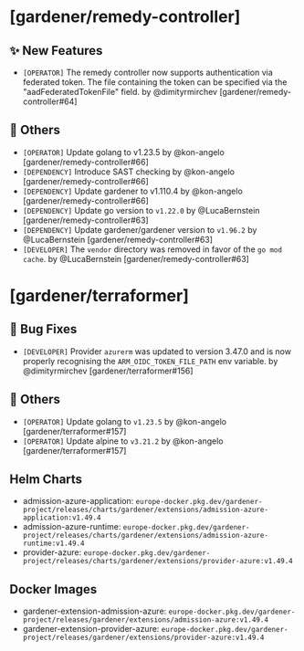 # [gardener/remedy-controller]

## ✨ New Features

- `[OPERATOR]` The remedy controller now supports authentication via federated token. The file containing the token can be specified via the "aadFederatedTokenFile" field. by @dimityrmirchev [gardener/remedy-controller#64]
## 🏃 Others

- `[OPERATOR]` Update golang to v1.23.5 by @kon-angelo [gardener/remedy-controller#66]
- `[DEPENDENCY]` Introduce SAST checking by @kon-angelo [gardener/remedy-controller#66]
- `[DEPENDENCY]` Update gardener to v1.110.4 by @kon-angelo [gardener/remedy-controller#66]
- `[DEPENDENCY]` Update go version to `v1.22.0` by @LucaBernstein [gardener/remedy-controller#63]
- `[DEPENDENCY]` Update gardener/gardener version to `v1.96.2` by @LucaBernstein [gardener/remedy-controller#63]
- `[DEVELOPER]` The `vendor` directory was removed in favor of the `go mod cache`. by @LucaBernstein [gardener/remedy-controller#63]
# [gardener/terraformer]

## 🐛 Bug Fixes

- `[DEVELOPER]` Provider `azurerm` was updated to version 3.47.0 and is now properly recognising the `ARM_OIDC_TOKEN_FILE_PATH` env variable. by @dimityrmirchev [gardener/terraformer#156]
## 🏃 Others

- `[OPERATOR]` Update golang to `v1.23.5` by @kon-angelo [gardener/terraformer#157]
- `[OPERATOR]` Update alpine to `v3.21.2` by @kon-angelo [gardener/terraformer#157]

## Helm Charts
- admission-azure-application: `europe-docker.pkg.dev/gardener-project/releases/charts/gardener/extensions/admission-azure-application:v1.49.4`
- admission-azure-runtime: `europe-docker.pkg.dev/gardener-project/releases/charts/gardener/extensions/admission-azure-runtime:v1.49.4`
- provider-azure: `europe-docker.pkg.dev/gardener-project/releases/charts/gardener/extensions/provider-azure:v1.49.4`
## Docker Images
- gardener-extension-admission-azure: `europe-docker.pkg.dev/gardener-project/releases/gardener/extensions/admission-azure:v1.49.4`
- gardener-extension-provider-azure: `europe-docker.pkg.dev/gardener-project/releases/gardener/extensions/provider-azure:v1.49.4`
